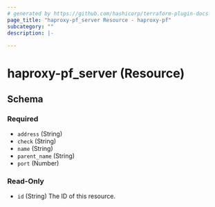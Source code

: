 ```yaml
---
# generated by https://github.com/hashicorp/terraform-plugin-docs
page_title: "haproxy-pf_server Resource - haproxy-pf"
subcategory: ""
description: |-
  
---
```


# haproxy-pf_server (Resource)





<!-- schema generated by tfplugindocs -->
## Schema

### Required

- `address` (String)
- `check` (String)
- `name` (String)
- `parent_name` (String)
- `port` (Number)

### Read-Only

- `id` (String) The ID of this resource.


